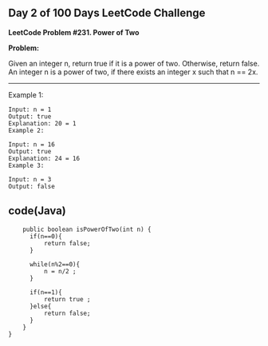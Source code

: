 ## **Day 2 of 100 Days LeetCode Challenge**

**LeetCode Problem #231. Power of Two**

**Problem:**

Given an integer n, return true if it is a power of two. Otherwise, return false. 
An integer n is a power of two, if there exists an integer x such that n == 2x.

---
Example 1:
```
Input: n = 1
Output: true
Explanation: 20 = 1
Example 2:
```
```
Input: n = 16
Output: true
Explanation: 24 = 16
Example 3:
```
```
Input: n = 3
Output: false
```
**code(Java)**
 ---  
```class Solution {
    public boolean isPowerOfTwo(int n) {
      if(n==0){
          return false;
      }

      while(n%2==0){
          n = n/2 ;
      }

      if(n==1){
          return true ;
      }else{
          return false;
      }
    }
}
```
